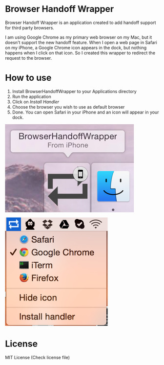 # Browser Handoff Wrapper
Browser Handoff Wrapper is an application created to add handoff support for third party browsers.

I am using Google Chrome as my primary web browser on my Mac, but it doesn't support the new handoff feature. When I open a web page in Safari on my iPhone, a Google Chrome icon appears in the dock, but nothing happens when I click on that icon. So I created this wrapper to redirect the request to the browser.

# How to use

 1. Install BrowserHandoffWrapper to your Applications directory
 2. Run the application
 3. Click on *Install Handler*
 4. Choose the browser you wish to use as default browser
 5. Done. You can open Safari in your iPhone and an icon will appear in your dock.

![Screenshot1](/Images/Screenshot1.png)

![Screenshot2](/Images/Screenshot2.png)

# License
MIT License (Check license file)
